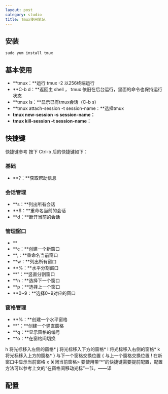 ```yaml
---
layout: post
category: studio
title: Tmux使用笔记 
---
```


## 安装 ##

	sudo yum install tmux

## 基本使用 ##

- **tmux：**运行 tmux -2 以256终端运行
- **C-b d：**返回主 shell ， tmux 依旧在后台运行，里面的命令也保持运行状态
- **tmux ls：**显示已有tmux会话（C-b s）
- **tmux attach-session -t session-name：**选择tmux
- **tmux new-session -s session-name：**
- **tmux kill-session -t session-name：**

## 快捷键 ##

快捷键参考 按下 Ctrl-b 后的快捷键如下：

### 基础 ###

- **?：**获取帮助信息

### 会话管理 ###

- **s：**列出所有会话
- **$：**重命名当前的会话
- **d：**断开当前的会话

### 管理窗口 ###
- **
- **c：**创建一个新窗口
- **,：**重命名当前窗口
- **w：**列出所有窗口
- **%：**水平分割窗口
- **"：**竖直分割窗口
- **n：**选择下一个窗口
- **p：**选择上一个窗口
- **0~9：**选择0~9对应的窗口

### 窗格管理 ###

- **%：**创建一个水平窗格
- **"：**创建一个竖直窗格
- **q：**显示窗格的编号
- **o：**在窗格间切换

h 将光标移入左侧的窗格*
j 将光标移入下方的窗格*
l 将光标移入右侧的窗格*
k 将光标移入上方的窗格*
} 与下一个窗格交换位置
{ 与上一个窗格交换位置
! 在新窗口中显示当前窗格
x 关闭当前窗格> 要使用带“*”的快捷键需要提前配置，配置方法可以参考上文的“在窗格间移动光标”一节。——译

## 配置 ##

